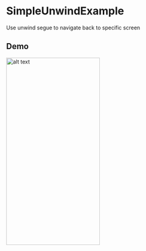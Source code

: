# SimpleUnwindExample
Use unwind segue to navigate back to specific screen

## Demo
<img src="updatedDemoExample.gif" alt="alt text" width="250" height="500">

